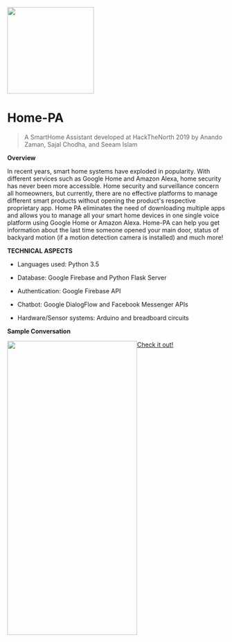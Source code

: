 <img src="https://static.thenounproject.com/png/132885-200.png" width="200" height="200">

# Home-PA

> A SmartHome Assistant developed at HackTheNorth 2019 by Anando Zaman, Sajal Chodha, and Seeam Islam

**Overview**

In recent years, smart home systems have exploded in popularity. With different services such as Google Home and Amazon Alexa, home security has never been more accessible. Home security
and surveillance concern all homeowners, but currently, there are no effective platforms to manage different smart products without opening the product's respective proprietary app.
Home PA eliminates the need of downloading multiple apps and allows you to manage all your smart home devices in one single voice platform using Google Home or Amazon Alexa. Home-PA can help you get information 
about the last time someone opened your main door, status of backyard motion (if a motion detection camera is installed) and much more!

**TECHNICAL ASPECTS**

- Languages used: Python 3.5

- Database: Google Firebase and Python Flask Server

- Authentication: Google Firebase API

- Chatbot: Google DialogFlow and Facebook Messenger APIs

- Hardware/Sensor systems: Arduino and breadboard circuits

**Sample Conversation**
<div>
  <div style="float:left;">
    <a href="https://www.kapwing.com/videos/5d7ed58448de030013c4b95d"><img src="https://i.ibb.co/hXVt3TZ/HomePA.png" width="300" height="680"></a> 
  </div>
</div>

<a href="https://www.kapwing.com/videos/5d7ed58448de030013c4b95d">Check it out!</a>

